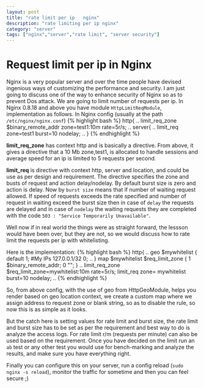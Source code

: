 ```yaml
---
layout: post
title: "rate limit per ip   nginx"
description: "rate limiting per ip nginx"
category: "server" 
tags: ["nginx","server","rate limit", "server security"]
---
```


Request limit per ip in Nginx
=============================

Nginx is a very popular server and over the time people have devised ingenious ways of customizing the performance and security. I am just going to discuss one of the way to enhance security of Nginx so as to prevent Dos attack. We are going to limit number of requests per ip.
In Nginx 0.8.18 and above you have module `HttpLimitReqModule`, implementation as follows.
In Nginx config (usually at the path `/etc/nginx/nginx.conf`)
{% highlight bash %}
    http{
        ..
            limit_req_zone $binary_remote_addr  zone=test1:10m   rate=5r/s;
        ..
    server{
        ..
            limit_req zone=test1 burst=10 nodelay;
        ..
        }
{% endhighlight %}

**limit_req_zone** has context http and is basically a directive. From above, it gives a directive that a 10 Mb zone,test1, is allocated to handle sessions and average speed for an ip is limited to 5 requests per second.

**limit_req** is directive with context http, server and location, and could be use as per design and requirement. The directive specifies the zone and busts of request and action delay/nodelay. By default burst size is zero and action is delay. Now by `burst size` means that if number of waiting request allowed. If speed of requests exceeds the rate specified and number of request in waiting exceed the burst size then in case of `delay` the requests are delayed and in case of `nodelay` the waiting requests they are completed with the code `503 : "Service Temporarily Unavailable"`.

Well now if in real world the things were as straight forward, the lessson would have been over, but they are not, so we would discuss how to rate limit the requests per ip with whitelisting.

Here is the implementation:
{% highlight bash %}
    http{
        ..
        geo $mywhitelist {
            default 1;
            #My IPs
            127.0.0.1/32 0;
            ..
            }
        map $mywhitelist $req_limit_zone {
            1   $binary_remote_addr;
            0   "";
        }
        ..
        limit_req_zone $req_limit_zone=mywhitelist:10m rate=5r/s;
        limit_req zone= mywhitelist burst=10 nodelay;
        ..
{% endhighlight %}

So, from above config, with the use of geo from HttpGeoModule, helps you render based on geo location context, we create a custom map where we assign address to request zone or blank string, so as to disable the rule, so now this is as simple as it looks.

But the catch here is setting values for rate limit and burst size, the rate limit and burst size has to be set as per the requirement and best way to do is analyze the access logs. For rate limit r/m (requests per minute) can also be used based on the requirement. Once you have decided on the limit run an `ab` test or any other test you would use for bench-marking and analyze the results, and make sure you have everything right.

Finally you can configure this on your server, run a config reload (`sudo nginx -s reload`), monitor the traffic for sometime and then you can feel secure ;)
